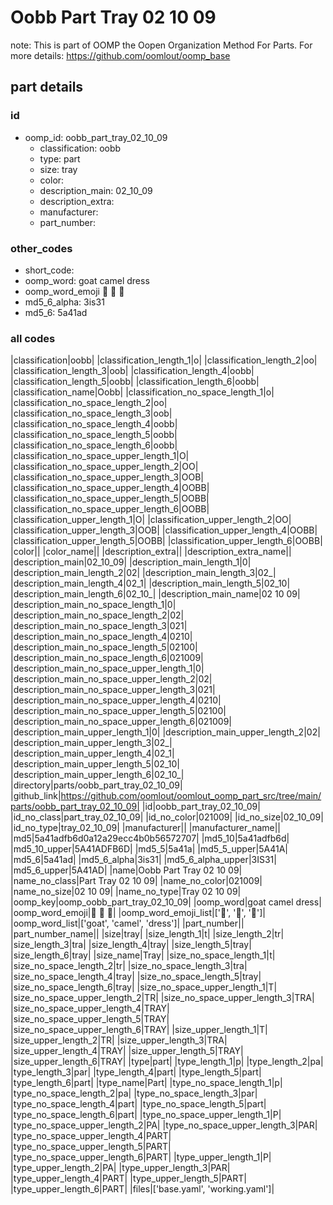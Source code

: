 # Oobb Part Tray 02 10 09  

note: This is part of OOMP the Oopen Organization Method For Parts. For more details: https://github.com/oomlout/oomp_base

##  part details





### id
* oomp_id: oobb_part_tray_02_10_09
  * classification: oobb
  * type: part
  * size: tray
  * color: 
  * description_main: 02_10_09
  * description_extra: 
  * manufacturer: 
  * part_number: 

### other_codes
* short_code: 
* oomp_word: goat camel dress
* oomp_word_emoji :goat: :camel: :dress:
* md5_6_alpha: 3is31
* md5_6: 5a41ad

### all codes 
|classification|oobb|
|classification_length_1|o|
|classification_length_2|oo|
|classification_length_3|oob|
|classification_length_4|oobb|
|classification_length_5|oobb|
|classification_length_6|oobb|
|classification_name|Oobb|
|classification_no_space_length_1|o|
|classification_no_space_length_2|oo|
|classification_no_space_length_3|oob|
|classification_no_space_length_4|oobb|
|classification_no_space_length_5|oobb|
|classification_no_space_length_6|oobb|
|classification_no_space_upper_length_1|O|
|classification_no_space_upper_length_2|OO|
|classification_no_space_upper_length_3|OOB|
|classification_no_space_upper_length_4|OOBB|
|classification_no_space_upper_length_5|OOBB|
|classification_no_space_upper_length_6|OOBB|
|classification_upper_length_1|O|
|classification_upper_length_2|OO|
|classification_upper_length_3|OOB|
|classification_upper_length_4|OOBB|
|classification_upper_length_5|OOBB|
|classification_upper_length_6|OOBB|
|color||
|color_name||
|description_extra||
|description_extra_name||
|description_main|02_10_09|
|description_main_length_1|0|
|description_main_length_2|02|
|description_main_length_3|02_|
|description_main_length_4|02_1|
|description_main_length_5|02_10|
|description_main_length_6|02_10_|
|description_main_name|02 10 09|
|description_main_no_space_length_1|0|
|description_main_no_space_length_2|02|
|description_main_no_space_length_3|021|
|description_main_no_space_length_4|0210|
|description_main_no_space_length_5|02100|
|description_main_no_space_length_6|021009|
|description_main_no_space_upper_length_1|0|
|description_main_no_space_upper_length_2|02|
|description_main_no_space_upper_length_3|021|
|description_main_no_space_upper_length_4|0210|
|description_main_no_space_upper_length_5|02100|
|description_main_no_space_upper_length_6|021009|
|description_main_upper_length_1|0|
|description_main_upper_length_2|02|
|description_main_upper_length_3|02_|
|description_main_upper_length_4|02_1|
|description_main_upper_length_5|02_10|
|description_main_upper_length_6|02_10_|
|directory|parts/oobb_part_tray_02_10_09|
|github_link|https://github.com/oomlout/oomlout_oomp_part_src/tree/main/parts/oobb_part_tray_02_10_09|
|id|oobb_part_tray_02_10_09|
|id_no_class|part_tray_02_10_09|
|id_no_color|021009|
|id_no_size|02_10_09|
|id_no_type|tray_02_10_09|
|manufacturer||
|manufacturer_name||
|md5|5a41adfb6d0a12a29ecc4b0b56572707|
|md5_10|5a41adfb6d|
|md5_10_upper|5A41ADFB6D|
|md5_5|5a41a|
|md5_5_upper|5A41A|
|md5_6|5a41ad|
|md5_6_alpha|3is31|
|md5_6_alpha_upper|3IS31|
|md5_6_upper|5A41AD|
|name|Oobb Part Tray 02 10 09|
|name_no_class|Part Tray 02 10 09|
|name_no_color|021009|
|name_no_size|02 10 09|
|name_no_type|Tray 02 10 09|
|oomp_key|oomp_oobb_part_tray_02_10_09|
|oomp_word|goat camel dress|
|oomp_word_emoji|:goat: :camel: :dress:|
|oomp_word_emoji_list|[':goat:', ':camel:', ':dress:']|
|oomp_word_list|['goat', 'camel', 'dress']|
|part_number||
|part_number_name||
|size|tray|
|size_length_1|t|
|size_length_2|tr|
|size_length_3|tra|
|size_length_4|tray|
|size_length_5|tray|
|size_length_6|tray|
|size_name|Tray|
|size_no_space_length_1|t|
|size_no_space_length_2|tr|
|size_no_space_length_3|tra|
|size_no_space_length_4|tray|
|size_no_space_length_5|tray|
|size_no_space_length_6|tray|
|size_no_space_upper_length_1|T|
|size_no_space_upper_length_2|TR|
|size_no_space_upper_length_3|TRA|
|size_no_space_upper_length_4|TRAY|
|size_no_space_upper_length_5|TRAY|
|size_no_space_upper_length_6|TRAY|
|size_upper_length_1|T|
|size_upper_length_2|TR|
|size_upper_length_3|TRA|
|size_upper_length_4|TRAY|
|size_upper_length_5|TRAY|
|size_upper_length_6|TRAY|
|type|part|
|type_length_1|p|
|type_length_2|pa|
|type_length_3|par|
|type_length_4|part|
|type_length_5|part|
|type_length_6|part|
|type_name|Part|
|type_no_space_length_1|p|
|type_no_space_length_2|pa|
|type_no_space_length_3|par|
|type_no_space_length_4|part|
|type_no_space_length_5|part|
|type_no_space_length_6|part|
|type_no_space_upper_length_1|P|
|type_no_space_upper_length_2|PA|
|type_no_space_upper_length_3|PAR|
|type_no_space_upper_length_4|PART|
|type_no_space_upper_length_5|PART|
|type_no_space_upper_length_6|PART|
|type_upper_length_1|P|
|type_upper_length_2|PA|
|type_upper_length_3|PAR|
|type_upper_length_4|PART|
|type_upper_length_5|PART|
|type_upper_length_6|PART|
|files|['base.yaml', 'working.yaml']|
